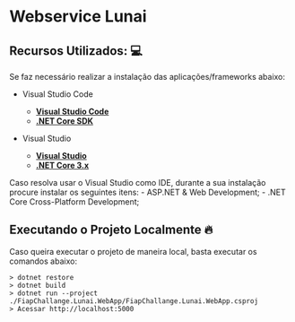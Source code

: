 # Webservice Lunai

## Recursos Utilizados: :computer:

Se faz necessário realizar a instalação das aplicações/frameworks abaixo:

* Visual Studio Code

    - **[Visual Studio Code](https://code.visualstudio.com/?WT.mc_id=javascript-0000-gllemos)**
    - **[.NET Core SDK](https://dotnet.microsoft.com/download/dotnet/3.1)**

* Visual Studio

    - **[Visual Studio](https://visualstudio.microsoft.com/downloads/?WT.mc_id=javascript-0000-gllemos)**
    - **[.NET Core 3.x](https://dotnet.microsoft.com/download/dotnet/3.1)**

Caso resolva usar o Visual Studio como IDE, durante a sua instalação procure instalar os seguintes itens:
    -  ASP.NET & Web Development;
    - .NET Core Cross-Platform Development;
 
 
 
 ## Executando o Projeto Localmente :fire:

Caso queira executar o projeto de maneira local, basta executar os comandos abaixo:

```
> dotnet restore
> dotnet build
> dotnet run --project ./FiapChallange.Lunai.WebApp/FiapChallange.Lunai.WebApp.csproj
> Acessar http://localhost:5000

```
